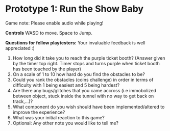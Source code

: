 # Prototype 1: Run the Show Baby

Game note: Please enable audio while playing! 

**Controls**
WASD to move. Space to Jump.

**Questions for fellow playtesters:**
Your invaluable feedback is well appreciated :) 

1. How long did it take you to reach the purple ticket booth? (Answer given by the timer top right. Timer stops and turns purple when ticket booth has been touched by the player)
2. On a scale of 1 to 10 how hard do you find the obstacles to be?
3. Could you rank the obstacles (coins challenge) in order in terms of difficulty with 1 being easiest and 5 being hardest?
4. Are there any bugs/glitches that you came accross (i.e immobolized between object, stuck inside the tunnel with no way to get back on track,...)? 
5. What component do you wish should have been implemented/altered to improve the experience? 
6. What was your initial reaction to this game?
7. Optional: Any other note you would like to tell me?
